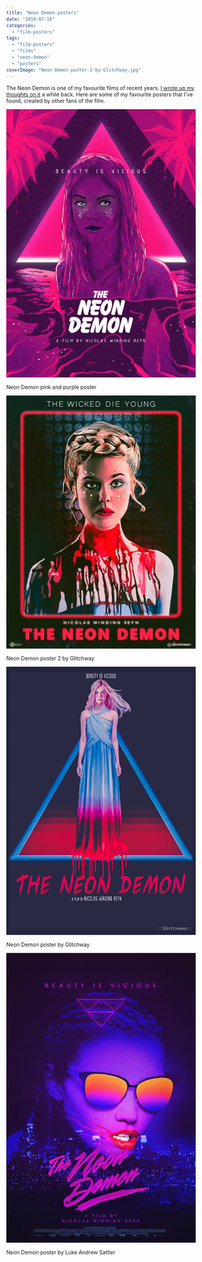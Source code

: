 ```yaml
---
title: "Neon Demon posters"
date: "2019-07-18"
categories: 
  - "film-posters"
tags: 
  - "film-posters"
  - "films"
  - "neon-demon"
  - "posters"
coverImage: "Neon-Demon-poster-2-by-Glitchway.jpg"
---
```


The Neon Demon is one of my favourite films of recent years. [I wrote up my thoughts on it](https://davidpeach.co.uk/2017/10/02/thoughts-on-the-film-neon-demon/) a while back. Here are some of my favourite posters that I've found, created by other fans of the film.

[![](images/Neon-Demon-pink-and-purple-poster.jpg)](https://davidpeach.co.uk/wp-content/uploads/2023/05/Neon-Demon-pink-and-purple-poster.jpg)

Neon Demon pink and purple poster

[![](images/Neon-Demon-poster-2-by-Glitchway.jpg)](https://davidpeach.co.uk/wp-content/uploads/2023/05/Neon-Demon-poster-2-by-Glitchway.jpg)

Neon Demon poster 2 by Glitchway

[![](images/Neon-Demon-poster-by-Glitchway.jpg)](https://davidpeach.co.uk/wp-content/uploads/2023/05/Neon-Demon-poster-by-Glitchway.jpg)

Neon Demon poster by Glitchway

[![](images/Neon-Demon-poster-by-Luke-Andrew-Sattler.jpg)](https://davidpeach.co.uk/wp-content/uploads/2023/05/Neon-Demon-poster-by-Luke-Andrew-Sattler.jpg)

Neon Demon poster by Luke Andrew Sattler
